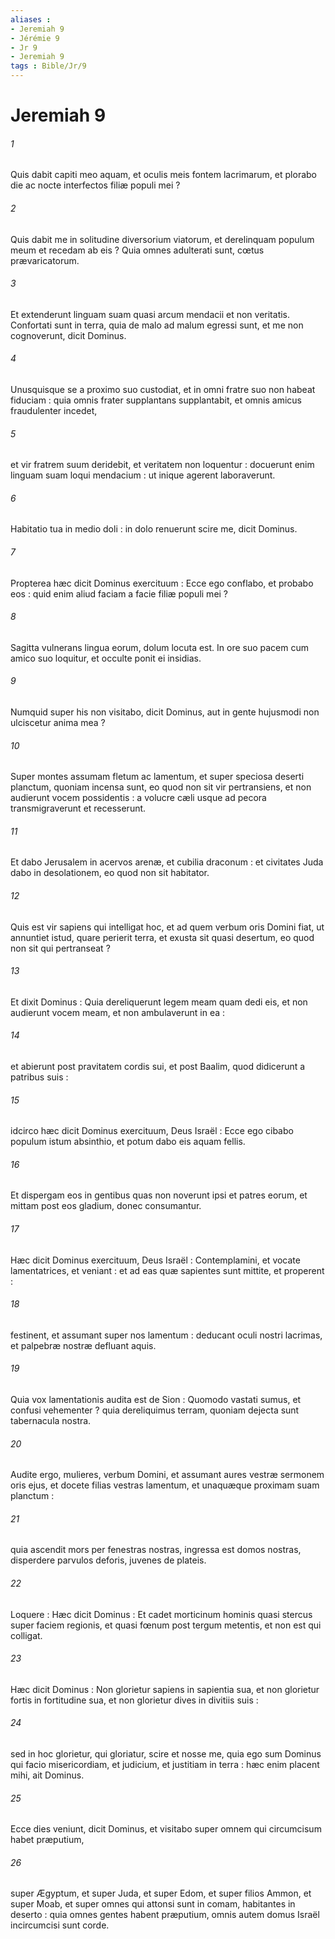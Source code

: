 ```yaml
---
aliases : 
- Jeremiah 9
- Jérémie 9
- Jr 9
- Jeremiah 9
tags : Bible/Jr/9
---
```


# Jeremiah 9

###### 1
Quis dabit capiti meo aquam, et oculis meis fontem lacrimarum, et plorabo die ac nocte interfectos filiæ populi mei ?
###### 2
Quis dabit me in solitudine diversorium viatorum, et derelinquam populum meum et recedam ab eis ? Quia omnes adulterati sunt, cœtus prævaricatorum.
###### 3
Et extenderunt linguam suam quasi arcum mendacii et non veritatis. Confortati sunt in terra, quia de malo ad malum egressi sunt, et me non cognoverunt, dicit Dominus.
###### 4
Unusquisque se a proximo suo custodiat, et in omni fratre suo non habeat fiduciam : quia omnis frater supplantans supplantabit, et omnis amicus fraudulenter incedet,
###### 5
et vir fratrem suum deridebit, et veritatem non loquentur : docuerunt enim linguam suam loqui mendacium : ut inique agerent laboraverunt.
###### 6
Habitatio tua in medio doli : in dolo renuerunt scire me, dicit Dominus.
###### 7
Propterea hæc dicit Dominus exercituum : Ecce ego conflabo, et probabo eos : quid enim aliud faciam a facie filiæ populi mei ?
###### 8
Sagitta vulnerans lingua eorum, dolum locuta est. In ore suo pacem cum amico suo loquitur, et occulte ponit ei insidias.
###### 9
Numquid super his non visitabo, dicit Dominus, aut in gente hujusmodi non ulciscetur anima mea ?
###### 10
Super montes assumam fletum ac lamentum, et super speciosa deserti planctum, quoniam incensa sunt, eo quod non sit vir pertransiens, et non audierunt vocem possidentis : a volucre cæli usque ad pecora transmigraverunt et recesserunt.
###### 11
Et dabo Jerusalem in acervos arenæ, et cubilia draconum : et civitates Juda dabo in desolationem, eo quod non sit habitator.
###### 12
Quis est vir sapiens qui intelligat hoc, et ad quem verbum oris Domini fiat, ut annuntiet istud, quare perierit terra, et exusta sit quasi desertum, eo quod non sit qui pertranseat ?
###### 13
Et dixit Dominus : Quia dereliquerunt legem meam quam dedi eis, et non audierunt vocem meam, et non ambulaverunt in ea :
###### 14
et abierunt post pravitatem cordis sui, et post Baalim, quod didicerunt a patribus suis :
###### 15
idcirco hæc dicit Dominus exercituum, Deus Israël : Ecce ego cibabo populum istum absinthio, et potum dabo eis aquam fellis.
###### 16
Et dispergam eos in gentibus quas non noverunt ipsi et patres eorum, et mittam post eos gladium, donec consumantur.
###### 17
Hæc dicit Dominus exercituum, Deus Israël : Contemplamini, et vocate lamentatrices, et veniant : et ad eas quæ sapientes sunt mittite, et properent :
###### 18
festinent, et assumant super nos lamentum : deducant oculi nostri lacrimas, et palpebræ nostræ defluant aquis.
###### 19
Quia vox lamentationis audita est de Sion : Quomodo vastati sumus, et confusi vehementer ? quia dereliquimus terram, quoniam dejecta sunt tabernacula nostra.
###### 20
Audite ergo, mulieres, verbum Domini, et assumant aures vestræ sermonem oris ejus, et docete filias vestras lamentum, et unaquæque proximam suam planctum :
###### 21
quia ascendit mors per fenestras nostras, ingressa est domos nostras, disperdere parvulos deforis, juvenes de plateis.
###### 22
Loquere : Hæc dicit Dominus : Et cadet morticinum hominis quasi stercus super faciem regionis, et quasi fœnum post tergum metentis, et non est qui colligat.
###### 23
Hæc dicit Dominus : Non glorietur sapiens in sapientia sua, et non glorietur fortis in fortitudine sua, et non glorietur dives in divitiis suis :
###### 24
sed in hoc glorietur, qui gloriatur, scire et nosse me, quia ego sum Dominus qui facio misericordiam, et judicium, et justitiam in terra : hæc enim placent mihi, ait Dominus.
###### 25
Ecce dies veniunt, dicit Dominus, et visitabo super omnem qui circumcisum habet præputium,
###### 26
super Ægyptum, et super Juda, et super Edom, et super filios Ammon, et super Moab, et super omnes qui attonsi sunt in comam, habitantes in deserto : quia omnes gentes habent præputium, omnis autem domus Israël incircumcisi sunt corde.
